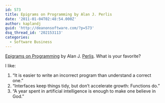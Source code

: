 ```yaml
---
id: 573
title: Epigrams on Programming by Alan J. Perlis
date: '2011-01-04T02:48:54.000Z'
author: kaplandj
guid: 'http://deanonsoftware.com/?p=573'
dsq_thread_id: '202153113'
categories:
  - Software Business
---
```

[Epigrams on Programming](http://web.archive.org/web/19990117034445/http://www-pu.informatik.uni-tuebingen.de/users/klaeren/epigrams.html) by Alan J. [Perlis](http://en.wikipedia.org/wiki/Alan_Perlis). What is your favorite?

I like:

  1. “It is easier to write an incorrect program than understand a correct one.”
  2. “Interfaces keep things tidy, but don’t accelerate growth: Functions do.”
  3. “A year spent in artificial intelligence is enough to make one believe in God.”
